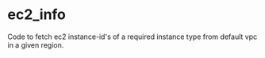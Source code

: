 # ec2_info

Code to fetch ec2 instance-id's of a required instance type from default vpc in a given region. 
